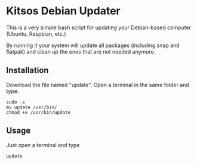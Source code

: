 # Kitsos Debian Updater

This is a very simple bash script for updating your Debian-based computer (Ubuntu, Raspbian, etc.)

By running it your system will update all packages (including snap and flatpak) and clean up the ones that are not needed anymore.

## Installation

Download the file named "update". Open a terminal in the same folder and type:

```
sudo -s
mv update /usr/bin/
chmod +x /usr/bin/update
```

## Usage

Just open a terminal and type 

```
update
```
